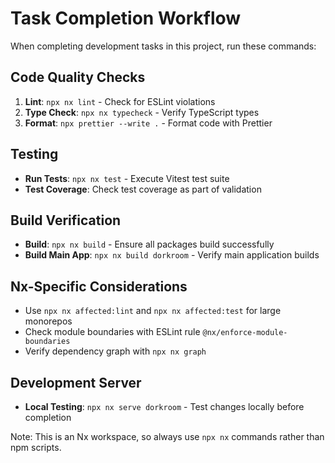 # Task Completion Workflow

When completing development tasks in this project, run these commands:

## Code Quality Checks
1. **Lint**: `npx nx lint` - Check for ESLint violations
2. **Type Check**: `npx nx typecheck` - Verify TypeScript types
3. **Format**: `npx prettier --write .` - Format code with Prettier

## Testing
- **Run Tests**: `npx nx test` - Execute Vitest test suite
- **Test Coverage**: Check test coverage as part of validation

## Build Verification
- **Build**: `npx nx build` - Ensure all packages build successfully
- **Build Main App**: `npx nx build dorkroom` - Verify main application builds

## Nx-Specific Considerations
- Use `npx nx affected:lint` and `npx nx affected:test` for large monorepos
- Check module boundaries with ESLint rule `@nx/enforce-module-boundaries`
- Verify dependency graph with `npx nx graph`

## Development Server
- **Local Testing**: `npx nx serve dorkroom` - Test changes locally before completion

Note: This is an Nx workspace, so always use `npx nx` commands rather than npm scripts.
